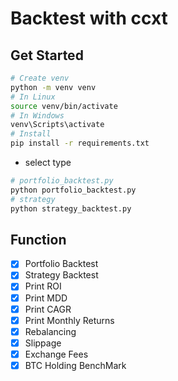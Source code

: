# Backtest with ccxt

## Get Started

```zsh
# Create venv
python -m venv venv
# In Linux
source venv/bin/activate
# In Windows
venv\Scripts\activate
# Install
pip install -r requirements.txt
```

- select type

```zsh
# portfolio_backtest.py
python portfolio_backtest.py
# strategy
python strategy_backtest.py
```

## Function

- [x] Portfolio Backtest
- [x] Strategy Backtest
- [x] Print ROI
- [x] Print MDD
- [x] Print CAGR
- [x] Print Monthly Returns
- [x] Rebalancing
- [x] Slippage
- [x] Exchange Fees
- [x] BTC Holding BenchMark
